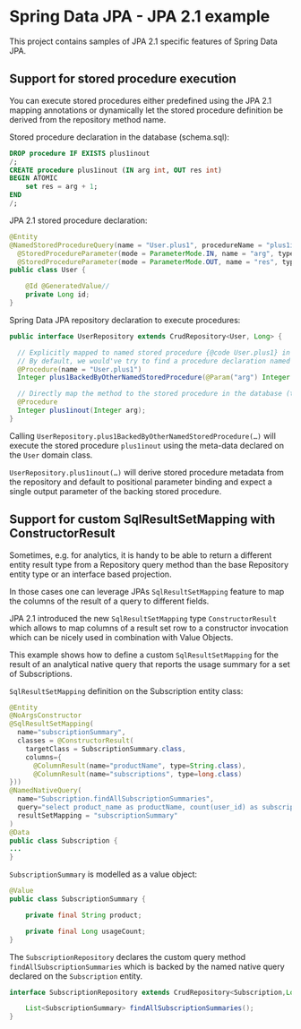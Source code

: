 # Spring Data JPA - JPA 2.1 example

This project contains samples of JPA 2.1 specific features of Spring Data JPA.

## Support for stored procedure execution

You can execute stored procedures either predefined using the JPA 2.1 mapping annotations or dynamically let the stored procedure definition be derived from the repository method name.

Stored procedure declaration in the database (schema.sql):

```sql
DROP procedure IF EXISTS plus1inout
/;
CREATE procedure plus1inout (IN arg int, OUT res int)
BEGIN ATOMIC
    set res = arg + 1;
END
/;
```

JPA 2.1 stored procedure declaration:

```java
@Entity
@NamedStoredProcedureQuery(name = "User.plus1", procedureName = "plus1inout", parameters = {
  @StoredProcedureParameter(mode = ParameterMode.IN, name = "arg", type = Integer.class),
  @StoredProcedureParameter(mode = ParameterMode.OUT, name = "res", type = Integer.class) })
public class User {

    @Id @GeneratedValue//
    private Long id;
}

```

Spring Data JPA repository declaration to execute procedures:

```java
public interface UserRepository extends CrudRepository<User, Long> {

  // Explicitly mapped to named stored procedure {@code User.plus1} in the {@link EntityManager}.
  // By default, we would've try to find a procedure declaration named User.plus1BackedByOtherNamedStoredProcedure
  @Procedure(name = "User.plus1")
  Integer plus1BackedByOtherNamedStoredProcedure(@Param("arg") Integer arg);

  // Directly map the method to the stored procedure in the database (to avoid the annotation madness on your domain classes).
  @Procedure
  Integer plus1inout(Integer arg);
}
```

Calling `UserRepository.plus1BackedByOtherNamedStoredProcedure(…)` will execute the stored procedure `plus1inout` using the meta-data declared on the `User` domain class.

`UserRepository.plus1inout(…)` will derive stored procedure metadata from the repository and default to positional parameter binding and expect a single output parameter of the backing stored procedure.

## Support for custom SqlResultSetMapping with ConstructorResult

Sometimes, e.g. for analytics, it is handy to be able to return a different entity result type from a Repository query method than the base Repository entity type or an interface based projection. 

In those cases one can leverage JPAs `SqlResultSetMapping` feature to map the columns of the result of a query to different fields. 

JPA 2.1 introduced the new `SqlResultSetMapping` type `ConstructorResult` which allows to map columns of a result set row to a constructor invocation
which can be nicely used in combination with Value Objects.

This example shows how to define a custom `SqlResultSetMapping` for the result of an analytical native query that reports the usage summary for a set of Subscriptions. 

`SqlResultSetMapping` definition on the Subscription entity class:
```java
@Entity
@NoArgsConstructor
@SqlResultSetMapping(
  name="subscriptionSummary",
  classes = @ConstructorResult(
    targetClass = SubscriptionSummary.class,
    columns={
      @ColumnResult(name="productName", type=String.class),
      @ColumnResult(name="subscriptions", type=long.class)
}))
@NamedNativeQuery(
  name="Subscription.findAllSubscriptionSummaries",
  query="select product_name as productName, count(user_id) as subscriptions from subscription group by product_name order by productName",
  resultSetMapping = "subscriptionSummary"
)
@Data
public class Subscription {
...
}
```

`SubscriptionSummary` is modelled as a value object:
```java
@Value
public class SubscriptionSummary {

    private final String product;

    private final Long usageCount;
}
```

The `SubscriptionRepository` declares the custom query method `findAllSubscriptionSummaries` which is backed by the named native query declared on the `Subscription` entity.
```java
interface SubscriptionRepository extends CrudRepository<Subscription,Long> {

    List<SubscriptionSummary> findAllSubscriptionSummaries();
}
```